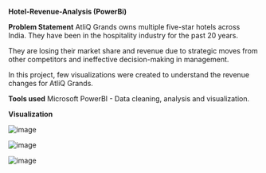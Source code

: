 **Hotel-Revenue-Analysis (PowerBi)**

**Problem Statement**
AtliQ Grands owns multiple five-star hotels across India. They have been in the hospitality industry for the past 20 years. 

They are losing their market share and revenue due to strategic moves from other competitors and ineffective decision-making in management.

In this project, few visualizations were created to understand the revenue changes for AtliQ Grands.

**Tools used**
Microsoft PowerBI - Data cleaning, analysis and visualization.

**Visualization**

![image](https://github.com/RamyaSaka/Hotel-Revenue-Analysis-PowerBi-/assets/121084757/ab9b0199-ef10-4782-be2b-b753a7d01a92)


![image](https://github.com/RamyaSaka/Hotel-Revenue-Analysis-PowerBi-/assets/121084757/1ac60b38-a561-4041-abc6-287661aa20ad)


![image](https://github.com/RamyaSaka/Hotel-Revenue-Analysis-PowerBi-/assets/121084757/22edbc5b-3f8a-4614-ad1e-facb688a2179)

